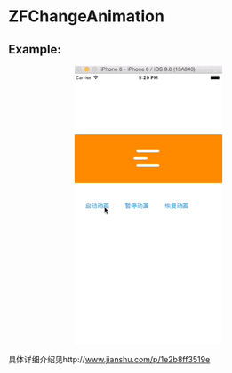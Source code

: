 # ZFChangeAnimation



## Example:

<p align="center" >
<img src="https://github.com/WZF-Fei/ZFChangeAnimation/blob/master/ZFChangeAnimation.gif" width="266" height="500"/>
</p>


具体详细介绍见http://www.jianshu.com/p/1e2b8ff3519e
